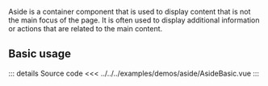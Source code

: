 Aside is a container component that is used to display content that is not the main focus of the page.
It is often used to display additional information or actions that are related to the main content.

## Basic usage

<AsideBasic />

::: details Source code
<<< ../../../examples/demos/aside/AsideBasic.vue
:::
